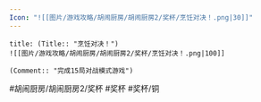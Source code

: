 ```yaml
---
Icon: "![[图片/游戏攻略/胡闹厨房/胡闹厨房2/奖杯/烹饪对决！.png|30]]"
---
```

```ad-common-bronze-trophy
title: (Title:: "烹饪对决！")
![[图片/游戏攻略/胡闹厨房/胡闹厨房2/奖杯/烹饪对决！.png|100]]

(Comment:: "完成15局对战模式游戏")
```

#胡闹厨房/胡闹厨房2/奖杯 #奖杯 #奖杯/铜
